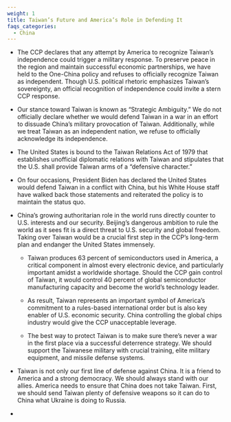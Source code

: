 ```yaml
---
weight: 1
title: Taiwan’s Future and America’s Role in Defending It
faqs_categories:
  - China
---
```





* The CCP declares that any attempt by America to recognize Taiwan’s independence could trigger a military response. To preserve peace in the region and maintain successful economic partnerships, we have held to the One-China policy and refuses to officially recognize Taiwan as independent. Though U.S. political rhetoric emphasizes Taiwan’s sovereignty, an official recognition of independence could invite a stern CCP response.

<!---->

* Our stance toward Taiwan is known as “Strategic Ambiguity.” We do not officially declare whether we would defend Taiwan in a war in an effort to dissuade China’s military provocation of Taiwan. Additionally, while we treat Taiwan as an independent nation, we refuse to officially acknowledge its independence.
* The United States is bound to the Taiwan Relations Act of 1979 that establishes unofficial diplomatic relations with Taiwan and stipulates that the U.S. shall provide Taiwan arms of a “defensive character.”
* On four occasions, President Biden has declared the United States would defend Taiwan in a conflict with China, but his White House staff have walked back those statements and reiterated the policy is to maintain the status quo.
* China’s growing authoritarian role in the world runs directly counter to U.S. interests and our security. Beijing’s dangerous ambition to rule the world as it sees fit is a direct threat to U.S. security and global freedom. Taking over Taiwan would be a crucial first step in the CCP’s long-term plan and endanger the United States immensely.

  * Taiwan produces 63 percent of semiconductors used in America, a critical component in almost every electronic device, and particularly important amidst a worldwide shortage. Should the CCP gain control of Taiwan, it would control 40 percent of global semiconductor manufacturing capacity and become the world’s technology leader.

  * As result, Taiwan represents an important symbol of America’s commitment to a rules-based international order but is also key enabler of U.S. economic security. China controlling the global chips industry would give the CCP unacceptable leverage.

  * The best way to protect Taiwan is to make sure there’s never a war in the first place via a successful deterrence strategy. We should support the Taiwanese military with crucial training, elite military equipment, and missile defense systems.
* Taiwan is not only our first line of defense against China. It is a friend to America and a strong democracy. We should always stand with our allies. America needs to ensure that China does not take Taiwan. First, we should send Taiwan plenty of defensive weapons so it can do to China what Ukraine is doing to Russia.
*